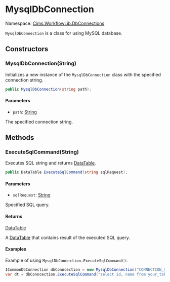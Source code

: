 # MysqlDbConnection

Namespace: [Cims.WorkflowLib.DbConnections](Cims.WorkflowLib.DbConnections.md)

`MysqlDbConnection` is a class for using MySQL database.

## Constructors 

### MysqlDbConnection(String)

Initializes a new instance of the `MysqlDbConnection` class with the specified connection string.

```C#
public MysqlDbConnection(string path);
```

#### Parameters 

- `path`: [String](https://learn.microsoft.com/en-us/dotnet/api/system.string)

The specified connection string. 

## Methods

### ExecuteSqlCommand(String)

Executes SQL string and returns [DataTable](https://learn.microsoft.com/en-us/dotnet/api/system.data.datatable).

```C#
public DataTable ExecuteSqlCommand(string sqlRequest);
```

#### Parameters 

- `sqlRequest`: [String](https://learn.microsoft.com/en-us/dotnet/api/system.string)

Specified SQL query.

#### Returns 

[DataTable](https://learn.microsoft.com/en-us/dotnet/api/system.data.datatable)

A [DataTable](https://learn.microsoft.com/en-us/dotnet/api/system.data.datatable) that contains result of the executed SQL query.

#### Examples 

Example of using `MysqlDbConnection.ExecuteSqlCommand()`:
```C#
ICommonDbConnection dbConncection = new MysqlDbConnection("CONNECTION_STRING");
var dt = dbConncection.ExecuteSqlCommand("select id, name from your_table;");
```
